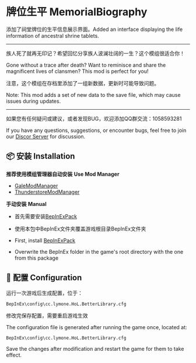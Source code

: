 # 牌位生平 MemorialBiography

添加了祠堂牌位的生平信息展示界面。Added an interface displaying the life information of ancestral shrine tablets.

------

族人死了就再无印记？希望回忆分享族人波澜壮阔的一生？这个模组很适合你！

Gone without a trace after death? Want to reminisce and share the magnificent lives of clansmen? This mod is perfect for you!

注意，这个模组在存档里添加了一组新数据，更新时可能导致问题。

Note: This mod adds a set of new data to the save file, which may cause issues during updates.

------

如果您有任何疑问或建议，或者发现BUG，欢迎添加QQ群交流：1058593281

If you have any questions, suggestions, or encounter bugs, feel free to join our [Discor Server](https://discord.gg/5ubSTurmBe) for discussion.

## 📦 安装 Installation

**推荐使用模组管理器自动安装** **Use Mod Manager**

- [GaleModManager](https://thunderstore.io/c/house-of-legacy/p/Kesomannen/GaleModManager/)
- [ThunderstoreModManager](https://www.overwolf.com/app/thunderstore-thunderstore_mod_manager)

**手动安装** **Manual**

- 首先需要安装[BepInExPack](https://thunderstore.io/c/house-of-legacy/p/BepInEx/BepInExPack/)
- 使用本包中BepInEx文件夹覆盖游戏根目录BepInEx文件夹




- First, install [BepInExPack](https://thunderstore.io/c/house-of-legacy/p/BepInEx/BepInExPack/)
- Overwrite the BepInEx folder in the game's root directory with the one from this package

## 🔧 配置 Configuration

运行一次游戏后生成配置，位于：

```shell
BepInEx\config\cc.lymone.HoL.BetterLibrary.cfg
```

修改完保存配置，需要重启游戏生效



The configuration file is generated after running the game once, located at:

```shell
BepInEx\config\cc.lymone.HoL.BetterLibrary.cfg
```

Save the changes after modification and restart the game for them to take effect.